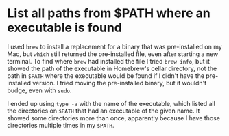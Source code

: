 # List all paths from $PATH where an executable is found

I used `brew` to install a replacement for a binary that was pre-installed on my Mac, but `which` still returned the pre-installed file, even after starting a new terminal.
To find where `brew` had installed the file I tried `brew info`, but it showed the path of the executable in Homebrew's cellar directory, not the path in `$PATH` where the executable would be found if I didn't have the pre-installed version.
I tried moving the pre-installed binary, but it wouldn't budge, even with `sudo`.

I ended up using `type -a` with the name of the executable, which listed all the directories on `$PATH` that had an executable of the given name.
It showed some directories more than once, apparently because I have those directories multiple times in my `$PATH`.
